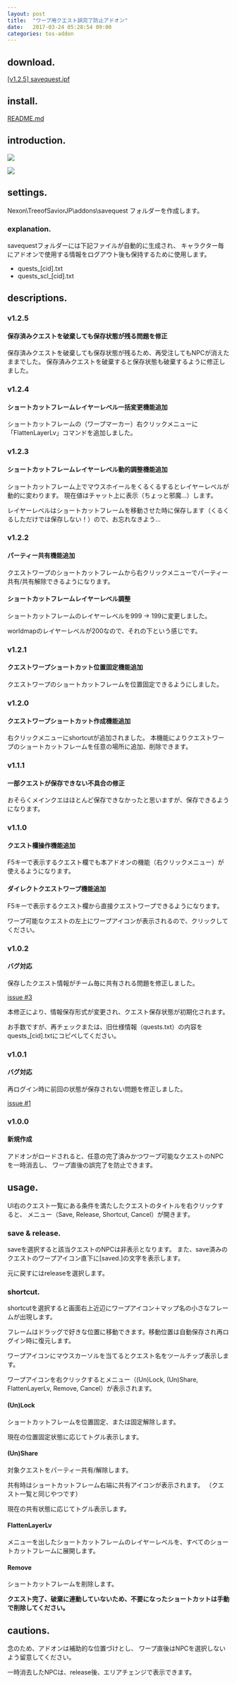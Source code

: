 ```yaml
---
layout: post
title:  "ワープ用クエスト誤完了防止アドオン"
date:   2017-03-24 05:28:54 09:00
categories: tos-addon
---
```


## download.

[[v1.2.5] savequest.ipf](https://github.com/weizlogy/tos/releases/download/savequest/savequest-v1.2.5.ipf)

## install.

[README.md](https://github.com/weizlogy/tos/blob/master/README.md)

## introduction.

[![](https://www.dropbox.com/s/3bz19fmp4wj9nha/savequest.png?dl=1)](https://www.dropbox.com/s/3bz19fmp4wj9nha/savequest.png?dl=0)

[![](https://www.dropbox.com/s/a80xpgyrfxba5ui/savequest-shortcut.png?dl=1)](https://www.dropbox.com/s/a80xpgyrfxba5ui/savequest-shortcut.png?dl=0)

## settings.

Nexon\TreeofSaviorJP\addons\savequest フォルダーを作成します。

### explanation.

savequestフォルダーには下記ファイルが自動的に生成され、
キャラクター毎にアドオンで使用する情報をログアウト後も保持するために使用します。

- quests_[cid].txt
- quests\_scl_[cid].txt

## descriptions.

### v1.2.5

#### 保存済みクエストを破棄しても保存状態が残る問題を修正

保存済みクエストを破棄しても保存状態が残るため、再受注してもNPCが消えたままでした。
保存済みクエストを破棄すると保存状態も破棄するように修正しました。

### v1.2.4

#### ショートカットフレームレイヤーレベル一括変更機能追加

ショートカットフレームの（ワープマーカー）右クリックメニューに「FlattenLayerLv」コマンドを追加しました。

### v1.2.3

#### ショートカットフレームレイヤーレベル動的調整機能追加

ショートカットフレーム上でマウスホイールをくるくるするとレイヤーレベルが動的に変わります。
現在値はチャット上に表示（ちょっと邪魔...）します。

レイヤーレベルはショートカットフレームを移動させた時に保存します（くるくるしただけでは保存しない！）ので、お忘れなきよう...

### v1.2.2

#### パーティー共有機能追加

クエストワープのショートカットフレームから右クリックメニューでパーティー共有/共有解除できるようになります。

#### ショートカットフレームレイヤーレベル調整

ショートカットフレームのレイヤーレベルを999 -> 199に変更しました。

worldmapのレイヤーレベルが200なので、それの下という感じです。

### v1.2.1

#### クエストワープショートカット位置固定機能追加

クエストワープのショートカットフレームを位置固定できるようにしました。

### v1.2.0

#### クエストワープショートカット作成機能追加

右クリックメニューにshortcutが追加されました。
本機能によりクエストワープのショートカットフレームを任意の場所に追加、削除できます。

### v1.1.1

#### 一部クエストが保存できない不具合の修正

おそらくメインクエはほとんど保存できなかったと思いますが、保存できるようになります。

### v1.1.0

#### クエスト欄操作機能追加

F5キーで表示するクエスト欄でも本アドオンの機能（右クリックメニュー）が使えるようになります。

#### ダイレクトクエストワープ機能追加

F5キーで表示するクエスト欄から直接クエストワープできるようになります。

ワープ可能なクエストの左上にワープアイコンが表示されるので、クリックしてください。

### v1.0.2

#### バグ対応

保存したクエスト情報がチーム毎に共有される問題を修正しました。

[issue #3](https://github.com/weizlogy/tos/issues/3)

本修正により、情報保存形式が変更され、クエスト保存状態が初期化されます。

お手数ですが、再チェックまたは、旧仕様情報（quests.txt）の内容をquests_[cid].txtにコピペしてください。

### v1.0.1

#### バグ対応

再ログイン時に前回の状態が保存されない問題を修正しました。

[issue #1](https://github.com/weizlogy/tos/issues/1)

### v1.0.0

#### 新規作成

アドオンがロードされると、任意の完了済みかつワープ可能なクエストのNPCを一時消去し、
ワープ直後の誤完了を防止できます。

## usage.

UI右のクエスト一覧にある条件を満たしたクエストのタイトルを右クリックすると、
メニュー（Save, Release, Shortcut, Cancel）が開きます。

### save & release.

saveを選択すると該当クエストのNPCは非表示となります。
また、save済みのクエストのワープアイコン直下に[saved.]の文字を表示します。

元に戻すにはreleaseを選択します。

### shortcut.

shortcutを選択すると画面右上近辺にワープアイコン＋マップ名の小さなフレームが出現します。

フレームはドラッグで好きな位置に移動できます。移動位置は自動保存され再ログイン時に復元します。

ワープアイコンにマウスカーソルを当てるとクエスト名をツールチップ表示します。

ワープアイコンを右クリックするとメニュー（(Un)Lock, (Un)Share, FlattenLayerLv, Remove, Cancel）が表示されます。

#### (Un)Lock

ショートカットフレームを位置固定、または固定解除します。

現在の位置固定状態に応じてトグル表示します。

#### (Un)Share

対象クエストをパーティー共有/解除します。

共有時はショートカットフレーム右端に共有アイコンが表示されます。
（クエスト一覧と同じやつです）

現在の共有状態に応じてトグル表示します。

#### FlattenLayerLv

メニューを出したショートカットフレームのレイヤーレベルを、すべてのショートカットフレームに展開します。

#### Remove

ショートカットフレームを削除します。

**クエスト完了、破棄に連動していないため、不要になったショートカットは手動で削除してください。**

## cautions.

念のため、アドオンは補助的な位置づけとし、
ワープ直後はNPCを選択しないよう留意してください。

一時消去したNPCは、release後、エリアチェンジで表示できます。
